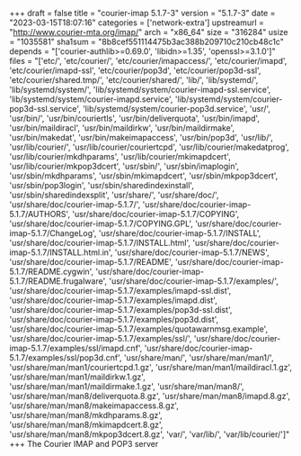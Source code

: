+++
draft = false
title = "courier-imap 5.1.7-3"
version = "5.1.7-3"
date = "2023-03-15T18:07:16"
categories = ['network-extra']
upstreamurl = "http://www.courier-mta.org/imap/"
arch = "x86_64"
size = "316284"
usize = "1035581"
sha1sum = "8b8cef551114475b3ac388b209710c210cb48c1c"
depends = "['courier-authlib>=0.69.0', 'libidn>=1.35', 'openssl>=3.1.0']"
files = "['etc/', 'etc/courier/', 'etc/courier/imapaccess/', 'etc/courier/imapd', 'etc/courier/imapd-ssl', 'etc/courier/pop3d', 'etc/courier/pop3d-ssl', 'etc/courier/shared.tmp/', 'etc/courier/shared/', 'lib/', 'lib/systemd/', 'lib/systemd/system/', 'lib/systemd/system/courier-imapd-ssl.service', 'lib/systemd/system/courier-imapd.service', 'lib/systemd/system/courier-pop3d-ssl.service', 'lib/systemd/system/courier-pop3d.service', 'usr/', 'usr/bin/', 'usr/bin/couriertls', 'usr/bin/deliverquota', 'usr/bin/imapd', 'usr/bin/maildiracl', 'usr/bin/maildirkw', 'usr/bin/maildirmake', 'usr/bin/makedat', 'usr/bin/makeimapaccess', 'usr/bin/pop3d', 'usr/lib/', 'usr/lib/courier/', 'usr/lib/courier/couriertcpd', 'usr/lib/courier/makedatprog', 'usr/lib/courier/mkdhparams', 'usr/lib/courier/mkimapdcert', 'usr/lib/courier/mkpop3dcert', 'usr/sbin/', 'usr/sbin/imaplogin', 'usr/sbin/mkdhparams', 'usr/sbin/mkimapdcert', 'usr/sbin/mkpop3dcert', 'usr/sbin/pop3login', 'usr/sbin/sharedindexinstall', 'usr/sbin/sharedindexsplit', 'usr/share/', 'usr/share/doc/', 'usr/share/doc/courier-imap-5.1.7/', 'usr/share/doc/courier-imap-5.1.7/AUTHORS', 'usr/share/doc/courier-imap-5.1.7/COPYING', 'usr/share/doc/courier-imap-5.1.7/COPYING.GPL', 'usr/share/doc/courier-imap-5.1.7/ChangeLog', 'usr/share/doc/courier-imap-5.1.7/INSTALL', 'usr/share/doc/courier-imap-5.1.7/INSTALL.html', 'usr/share/doc/courier-imap-5.1.7/INSTALL.html.in', 'usr/share/doc/courier-imap-5.1.7/NEWS', 'usr/share/doc/courier-imap-5.1.7/README', 'usr/share/doc/courier-imap-5.1.7/README.cygwin', 'usr/share/doc/courier-imap-5.1.7/README.frugalware', 'usr/share/doc/courier-imap-5.1.7/examples/', 'usr/share/doc/courier-imap-5.1.7/examples/imapd-ssl.dist', 'usr/share/doc/courier-imap-5.1.7/examples/imapd.dist', 'usr/share/doc/courier-imap-5.1.7/examples/pop3d-ssl.dist', 'usr/share/doc/courier-imap-5.1.7/examples/pop3d.dist', 'usr/share/doc/courier-imap-5.1.7/examples/quotawarnmsg.example', 'usr/share/doc/courier-imap-5.1.7/examples/ssl/', 'usr/share/doc/courier-imap-5.1.7/examples/ssl/imapd.cnf', 'usr/share/doc/courier-imap-5.1.7/examples/ssl/pop3d.cnf', 'usr/share/man/', 'usr/share/man/man1/', 'usr/share/man/man1/couriertcpd.1.gz', 'usr/share/man/man1/maildiracl.1.gz', 'usr/share/man/man1/maildirkw.1.gz', 'usr/share/man/man1/maildirmake.1.gz', 'usr/share/man/man8/', 'usr/share/man/man8/deliverquota.8.gz', 'usr/share/man/man8/imapd.8.gz', 'usr/share/man/man8/makeimapaccess.8.gz', 'usr/share/man/man8/mkdhparams.8.gz', 'usr/share/man/man8/mkimapdcert.8.gz', 'usr/share/man/man8/mkpop3dcert.8.gz', 'var/', 'var/lib/', 'var/lib/courier/']"
+++
The Courier IMAP and POP3 server